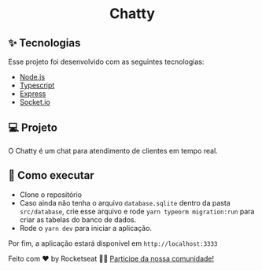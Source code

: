 <h1 align="center">Chatty</h1>

## ✨ Tecnologias

Esse projeto foi desenvolvido com as seguintes tecnologias:

- [Node.js](https://nodejs.org/en/)
- [Typescript](https://www.typescriptlang.org/)
- [Express](https://expressjs.com/pt-br/)
- [Socket.io](https://socket.io/)

## 💻 Projeto

O Chatty é um chat para atendimento de clientes em tempo real.

## 🚀 Como executar

- Clone o repositório
- Caso ainda não tenha o arquivo `database.sqlite` dentro da pasta `src/database`, crie esse arquivo e rode `yarn typeorm migration:run` para criar as tabelas do banco de dados.
- Rode o `yarn dev` para iniciar a aplicação.

Por fim, a aplicação estará disponível em `http://localhost:3333`


Feito com ♥ by Rocketseat 👋🏻 [Participe da nossa comunidade!](https://discordapp.com/invite/gCRAFhc)

